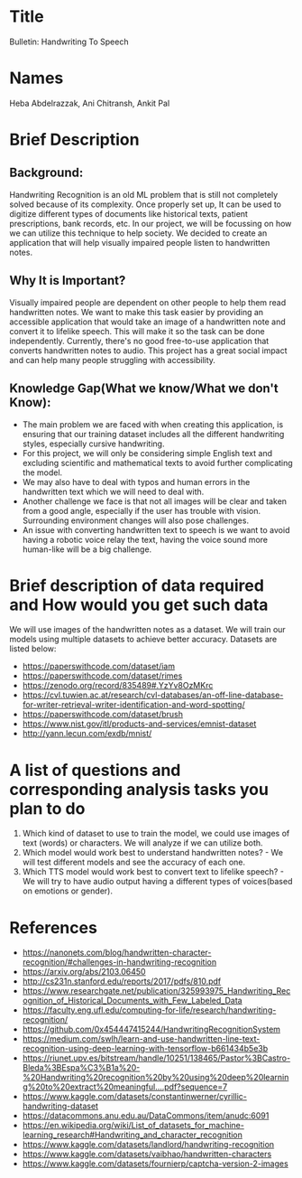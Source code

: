 # Title 
Bulletin: Handwriting To Speech 

# Names
Heba Abdelrazzak, Ani Chitransh, Ankit Pal

# Brief Description
## Background:

Handwriting Recognition is an old ML problem that is still not completely solved because of its complexity. Once properly set up, It can be used to digitize different types of documents like historical texts, patient prescriptions, bank records, etc. In our project, we will be focussing on how we can utilize this technique to help society. We decided to create an application that will help visually impaired people listen to handwritten notes.  


## Why It is Important?

Visually impaired people are dependent on other people to help them read handwritten notes. We want to make this task easier by providing an accessible application that would take an image of a handwritten note and convert it to lifelike speech. This will make it so the task can be done independently. Currently, there's no good free-to-use application that converts handwritten notes to audio. This project has a great social impact and can help many people struggling with accessibility.

## Knowledge Gap(What we know/What we don't Know):
- The main problem we are faced with when creating this application, is ensuring that our training dataset includes all the different handwriting styles, especially cursive handwriting. 
- For this project, we will only be considering simple English text and excluding scientific and mathematical texts to avoid further complicating the model. 
- We may also have to deal with typos and human errors in the handwritten text which we will need to deal with.
- Another challenge we face is that not all images will be clear and taken from a good angle, especially if the user has trouble with vision. Surrounding environment changes will also pose challenges.
- An issue with converting handwritten text to speech is we want to avoid having a robotic voice relay the text, having the voice sound more human-like will be a big challenge.


# Brief description of data required and How would you get such data

We will use images of the handwritten notes as a dataset. We will train our models using multiple datasets to achieve better accuracy. Datasets are listed below:

* https://paperswithcode.com/dataset/iam
* https://paperswithcode.com/dataset/rimes
* https://zenodo.org/record/835489#.YzYv8OzMKrc
* https://cvl.tuwien.ac.at/research/cvl-databases/an-off-line-database-for-writer-retrieval-writer-identification-and-word-spotting/
* https://paperswithcode.com/dataset/brush
* https://www.nist.gov/itl/products-and-services/emnist-dataset
* http://yann.lecun.com/exdb/mnist/

# A list of questions and corresponding analysis tasks you plan to do
1. Which kind of dataset to use to train the model, we could use images of text (words) or characters. We will analyze if we can utilize both.
2. Which model would work best to understand handwritten notes? - We will test different models and see the accuracy of each one.
3. Which TTS model would work best to convert text to lifelike speech? -  We will try to have audio output having a different types of voices(based on emotions or gender).


# References
* https://nanonets.com/blog/handwritten-character-recognition/#challenges-in-handwriting-recognition
* https://arxiv.org/abs/2103.06450
* http://cs231n.stanford.edu/reports/2017/pdfs/810.pdf
* https://www.researchgate.net/publication/325993975_Handwriting_Recognition_of_Historical_Documents_with_Few_Labeled_Data
* https://faculty.eng.ufl.edu/computing-for-life/research/handwriting-recognition/
* https://github.com/0x454447415244/HandwritingRecognitionSystem
* https://medium.com/swlh/learn-and-use-handwritten-line-text-recognition-using-deep-learning-with-tensorflow-b661434b5e3b
* https://riunet.upv.es/bitstream/handle/10251/138465/Pastor%3BCastro-Bleda%3BEspa%C3%B1a%20-%20Handwriting%20recognition%20by%20using%20deep%20learning%20to%20extract%20meaningful....pdf?sequence=7
* https://www.kaggle.com/datasets/constantinwerner/cyrillic-handwriting-dataset 
* https://datacommons.anu.edu.au/DataCommons/item/anudc:6091 
* https://en.wikipedia.org/wiki/List_of_datasets_for_machine-learning_research#Handwriting_and_character_recognition
* https://www.kaggle.com/datasets/landlord/handwriting-recognition 
* https://www.kaggle.com/datasets/vaibhao/handwritten-characters
* https://www.kaggle.com/datasets/fournierp/captcha-version-2-images



